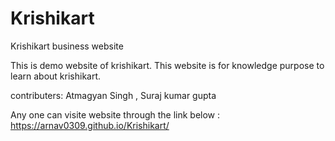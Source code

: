 # Krishikart
Krishikart business website
  
  
  This is demo website of krishikart. This website is for knowledge purpose to learn about krishikart.
  
  contributers: Atmagyan Singh   ,  Suraj kumar gupta
  
  
  Any one can visite website through the link below :
     https://arnav0309.github.io/Krishikart/
